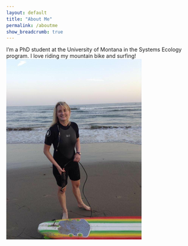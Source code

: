 ```yaml
---
layout: default
title: "About Me"
permalink: /aboutme
show_breadcrumb: true
---
```


I’m a PhD student at the University of Montana in the Systems Ecology program. I love riding my mountain bike and surfing!
<img src="https://github.com/mariejjohnson/mariejjohnson.github.io/blob/master/assets/images/surfing2.JPG" width="358.5" height="480">
